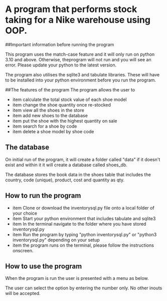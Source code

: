 # A program that performs stock taking for a Nike warehouse using OOP.

##Important information before running the program

This program uses the match-case feature and it will only run on python 3.10 and above. Otherwise, theprogram will not run and you will see an error. Please update your python to the latest version.

The program also utilises the sqlite3 and tabulate libraries. These will have to be installed into your python environment before you run the program.

##The features of the program
The program allows the user to 
* item calculate the total stock value of each shoe model
* item change the shoe quantity once re-stocked
* item view all the shoes in the store
* item add new shoes to the database
* item put the shoe with the highest quantity on sale
* item search for a shoe by code
* item delete a shoe model by shoe code

## The database
On initial run of the program, it will create a folder called "data" if it doesn't exist
and within it it will create a database called shoes_db. 

The database stores the book data in the shoes table that includes the country, code (unique),
product, cost and quantity as qty. 

## How to run the program
* item Clone or download the inventorysql.py file onto a local folder of your choice 
* item Start your python environment that includes tabulate and sqlite3
* item In the terminal navigate to the folder where you have stored inventorysql.py
* item Run the program by typing "python inventorysql.py" or "python3 inventorysql.py" depending on your setup
* item the program runs on the terminal, please follow the instructions onscreen. 

## How to use the program
When the program is run the user is presented with a menu as below.



The user can select the option by entering the number only. No other inouts will be accepted. 
